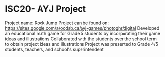 # ISC20- AYJ Project
Project name: Rock Jump
Project can be found on: https://sites.google.com/a/ocdsb.ca/ayj-games/photoghr/digital
Developed an educational math game for Grade 5 students by incorporating their game ideas and illustrations
Collaborated with the students over the school term to obtain project ideas and illustrations
Project was presented to Grade 4/5 students, teachers, and school's superintendent
